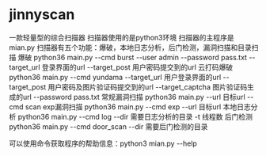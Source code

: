 # jinnyscan
一款轻量型的综合扫描器
扫描器使用的是python3环境
扫描器的主程序是mian.py
扫描器有五个功能：爆破，本地日志分析，后门检测，漏洞扫描和目录扫描
爆破
python36 main.py --cmd burst --user admin --password pass.txt --target_url 登录界面的url --target_post 用户密码提交到的url
云打码爆破
python36 main.py --cmd yundama --target_url 用户登录界面的url --target_post 用户密码及图片验证码提交到的url --target_captcha 图片验证码生成的url --password pass.txt
常规漏洞扫描
python36 main.py --url 目标url --cmd scan
exp漏洞扫描
python36 main.py --cmd exp --url 目标url
本地日志分析
python36 main.py --cmd log --dir 需要日志分析的目录 -t 线程数
后门检测
python36 main.py --cmd door_scan --dir 需要后门检测的目录


可以使用命令获取程序的帮助信息：python3 mian.py --help
